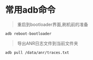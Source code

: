 # 常用adb命令

> 重启到bootloader界面,刷机前的准备

```
adb reboot-bootloader
```

> 导出ANR日志文件到当前文件夹

```
adb pull /data/anr/traces.txt
```
